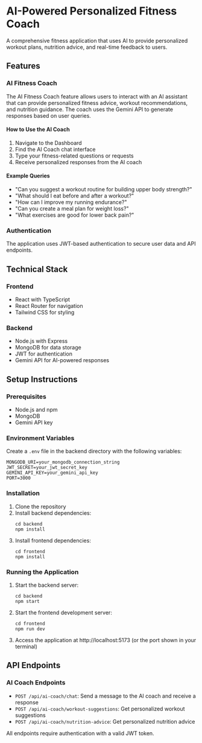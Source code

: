 # AI-Powered Personalized Fitness Coach

A comprehensive fitness application that uses AI to provide personalized workout plans, nutrition advice, and real-time feedback to users.

## Features

### AI Fitness Coach

The AI Fitness Coach feature allows users to interact with an AI assistant that can provide personalized fitness advice, workout recommendations, and nutrition guidance. The coach uses the Gemini API to generate responses based on user queries.

#### How to Use the AI Coach

1. Navigate to the Dashboard
2. Find the AI Coach chat interface
3. Type your fitness-related questions or requests
4. Receive personalized responses from the AI coach

#### Example Queries

- "Can you suggest a workout routine for building upper body strength?"
- "What should I eat before and after a workout?"
- "How can I improve my running endurance?"
- "Can you create a meal plan for weight loss?"
- "What exercises are good for lower back pain?"

### Authentication

The application uses JWT-based authentication to secure user data and API endpoints.

## Technical Stack

### Frontend
- React with TypeScript
- React Router for navigation
- Tailwind CSS for styling

### Backend
- Node.js with Express
- MongoDB for data storage
- JWT for authentication
- Gemini API for AI-powered responses

## Setup Instructions

### Prerequisites
- Node.js and npm
- MongoDB
- Gemini API key

### Environment Variables

Create a `.env` file in the backend directory with the following variables:

```
MONGODB_URI=your_mongodb_connection_string
JWT_SECRET=your_jwt_secret_key
GEMINI_API_KEY=your_gemini_api_key
PORT=3000
```

### Installation

1. Clone the repository
2. Install backend dependencies:
   ```
   cd backend
   npm install
   ```
3. Install frontend dependencies:
   ```
   cd frontend
   npm install
   ```

### Running the Application

1. Start the backend server:
   ```
   cd backend
   npm start
   ```
2. Start the frontend development server:
   ```
   cd frontend
   npm run dev
   ```
3. Access the application at http://localhost:5173 (or the port shown in your terminal)

## API Endpoints

### AI Coach Endpoints

- `POST /api/ai-coach/chat`: Send a message to the AI coach and receive a response
- `POST /api/ai-coach/workout-suggestions`: Get personalized workout suggestions
- `POST /api/ai-coach/nutrition-advice`: Get personalized nutrition advice

All endpoints require authentication with a valid JWT token.

